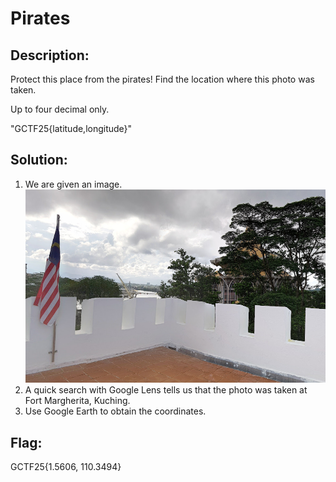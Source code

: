 # Pirates

## Description:
Protect this place from the pirates! Find the location where this photo was taken.

Up to four decimal only.

"GCTF25{latitude,longitude}"

## Solution:
1. We are given an image.
![image](images/pirates.png)
2. A quick search with Google Lens tells us that the photo was taken at Fort Margherita, Kuching.
3. Use Google Earth to obtain the coordinates.

## Flag:
GCTF25{1.5606, 110.3494}
